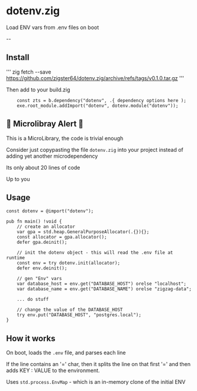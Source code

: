 # dotenv.zig
Load ENV vars from .env files on boot 

-- 


## Install

'''
zig fetch --save https://github.com/zigster64/dotenv.zig/archive/refs/tags/v0.1.0.tar.gz
'''

Then add to your build.zig

```zig
    const zts = b.dependency("dotenv", .{ dependency options here );
    exe.root_module.addImport("dotenv", dotenv.module("dotenv"));
```

## 🤮 Microlibray Alert 🤮

This is a MicroLibrary, the code is trivial enough

Consider just copypasting the file `dotenv.zig` into your project instead of adding yet another microdependency

Its only about 20 lines of code

Up to you

## Usage

```zig
const dotenv = @import("dotenv");

pub fn main() !void {
    // create an allocator
    var gpa = std.heap.GeneralPurposeAllocator(.{}){};
    const allocator = gpa.allocator();
    defer gpa.deinit();

    // init the dotenv object - this will read the .env file at runtime
    const env = try dotenv.init(allocator);
    defer env.deinit();

    // gen "Env" vars
    var database_host = env.get("DATABASE_HOST") orelse "localhost";
    var database_name = env.get("DATABASE_NAME") orelse "zigzag-data";

    ... do stuff

    // change the value of the DATABASE_HOST
    try env.put("DATABASE_HOST", "postgres.local");
}
```

## How it works

On boot, loads the `.env` file, and parses each line


If the line contains an '=' char, then it splits the line on that first '=' and then 
adds KEY : VALUE to the environment.

Uses `std.process.EnvMap` - which is an in-memory clone of the initial ENV


